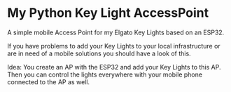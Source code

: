 # My Python Key Light AccessPoint

A simple mobile Access Point for my Elgato Key Lights based on an ESP32.

If you have problems to add your Key Lights to your local infrastructure or are in need of a mobile solutions you should have a look of this.

Idea: You create an AP with the ESP32 and add your Key Lights to this AP.
Then you can control the lights everywhere with your mobile phone connected to the AP as well.
